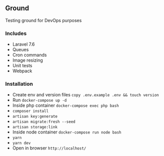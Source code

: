## Ground

Testing ground for DevOps purposes

### Includes 
- Laravel 7.6
- Queues
- Cron commands
- Image resizing
- Unit tests
- Webpack 

### Installation

- Create env and version files `copy .env.example .env && touch version` 
- Run `docker-compose up -d`
- Inside php container `docker-compose exec php bash`
- `composer install`
- `artisan key:generate`
- `artisan migrate:fresh --seed`
- `artisan storage:link`
- Inside node container `docker-compose run node bash`
- `yarn`
- `yarn dev`
- Open in browser `http://localhost/`

